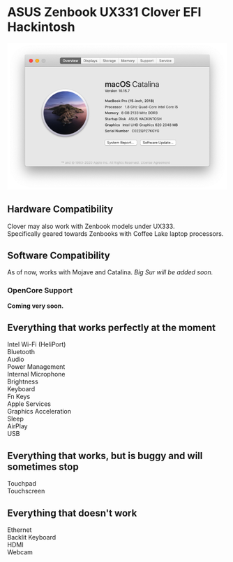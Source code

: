 # ASUS Zenbook UX331 Clover EFI Hackintosh
![](images/AboutthisMac.png)

## Hardware Compatibility
Clover may also work with Zenbook models under UX333.  
Specifically geared towards Zenbooks with Coffee Lake laptop processors.

## Software Compatibility
As of now, works with Mojave and Catalina. *Big Sur will be added soon.*

### OpenCore Support
**Coming very soon.**

## Everything that works perfectly at the moment
Intel Wi-Fi (HeliPort)  
Bluetooth  
Audio  
Power Management  
Internal Microphone  
Brightness  
Keyboard  
Fn Keys  
Apple Services  
Graphics Acceleration   
Sleep   
AirPlay  
USB  

## Everything that works, but is buggy and will sometimes stop
Touchpad  
Touchscreen

## Everything that doesn't work
Ethernet  
Backlit Keyboard  
HDMI  
Webcam

